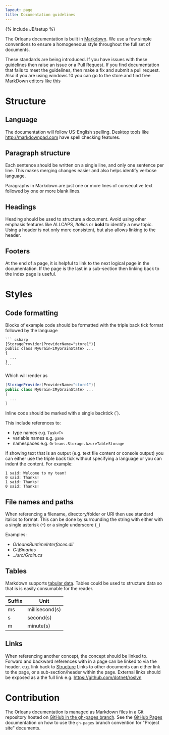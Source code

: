 ```yaml
---
layout: page
title: Documentation guidelines
---
```

{% include JB/setup %}

The Orleans documentation is built in [Markdown](https://help.github.com/articles/markdown-basics/).
We use a few simple conventions to ensure a homogeneous style throughout the full set of documents.

These standards are being introduced.
If you have issues with these guidelines then raise an issue or a Pull Request.
If you find documentation that fails to meet the guidelines, then make a fix and submit a pull request. Also if you are using windows 10 you can go to the store and find free MarkDown editors like [this](https://www.microsoft.com/store/apps/9wzdncrdd2p3)

# Structure

## Language
The documentation will follow US-English spelling.
Desktop tools like http://markdownpad.com have spell checking features.

## Paragraph structure
Each sentence should be written on a single line, and only one sentence per line.
This makes merging changes easier and also helps identify verbose language.

Paragraphs in Markdown are just one or more lines of consecutive text followed by one or more blank lines.

## Headings
Heading should be used to structure a document.
Avoid using other emphasis features like ALLCAPS, *Italics* or **bold** to identify a new topic.
Using a header is not only more consistent, but also allows linking to the header.

## Footers
At the end of a page, it is helpful to link to the next logical page in the documentation.
If the page is the last in a sub-section then linking back to the index page is useful.

# Styles

## Code formatting
Blocks of example code should be formatted with the triple back tick format followed by the language

	``` csharp
	[StorageProvider(ProviderName="store1")]
	public class MyGrain<IMyGrainState> ...
	{
	  ...
	}
	```

Which will render as

``` csharp
[StorageProvider(ProviderName="store1")]
public class MyGrain<IMyGrainState> ...
{
  ...
}
```

Inline code should be marked with a single backtick (\`).

This include references to:

 * type names e.g. `Task<T>`
 * variable names e.g. `game`
 * namespaces e.g. `Orleans.Storage.AzureTableStorage`

If showing text that is an output (e.g. text file content or console output) you can either use the triple back tick without specifying a language or you can indent the content. For example:


	1 said: Welcome to my team!
	0 said: Thanks!
	1 said: Thanks!
	0 said: Thanks!



## File names and paths
When referencing a filename, directory/folder or URI then use standard italics to format.
This can be done by surrounding the string with either with a single asterisk (`*`) or a single underscore (`_`)

Examples:

* *OrleansRuntimeInterfaces.dll*
* *C:\Binaries*
* *../src/Grain.cs*


## Tables

Markdown supports [tabular data](https://help.github.com/articles/github-flavored-markdown/#tables).
Tables could be used to structure data so that is is easily consumable for the reader.

Suffix |     Unit
-------|-------------
ms     | millisecond(s)
s      | second(s)
m      | minute(s)


## Links
When referencing another concept, the concept should be linked to.
Forward and backward references with in a page can be linked to via the header. e.g. link back to [Structure](#structure)
Links to other documents can either link to the page, or a sub-section/header within the page.
External links should be exposed as a the full link e.g. https://github.com/dotnet/roslyn



# Contribution
The Orleans documentation is managed as Markdown files in a Git repository hosted on [GitHub in the gh-pages branch](https://github.com/dotnet/orleans/tree/gh-pages).
See the [GitHub Pages](https://pages.github.com/) documentation on how to use the `gh-pages` branch convention for "Project site" documents.
